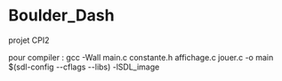 # Boulder_Dash
projet CPI2


pour compiler : gcc -Wall  main.c constante.h affichage.c jouer.c -o main $(sdl-config --cflags --libs) -lSDL_image
